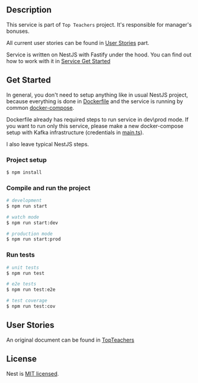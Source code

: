 ## Description

This service is part of `Top Teachers` project.
It's responsible for manager's bonuses. 

All current user stories can be found in [User Stories](#user-stories) part.

Service is written on NestJS with Fastify under the hood. 
You can find out how to work with it in [Service Get Started](#get-started)

## Get Started

In general, you don't need to setup anything like in usual NestJS project, because everything is done in [Dockerfile](./Dockerfile)
and the service is running by common [docker-compose](../docker-compose.yml).

Dockerfile already has required steps to run service in dev\prod mode. 
If you want to run only this service, please make a new docker-compose setup with Kafka infrastructure (credentials in [main.ts](./src/main.ts)).


I also leave typical NestJS steps.

### Project setup

```bash
$ npm install
```

### Compile and run the project

```bash
# development
$ npm run start

# watch mode
$ npm run start:dev

# production mode
$ npm run start:prod
```

### Run tests

```bash
# unit tests
$ npm run test

# e2e tests
$ npm run test:e2e

# test coverage
$ npm run test:cov
```

## User Stories

An original document can be found in [TopTeachers](../docs/TopTeachers.md)



## License

Nest is [MIT licensed](https://github.com/nestjs/nest/blob/master/LICENSE).
